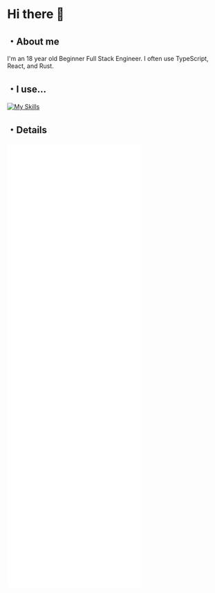 # Hi there 👋

## ・About me
I'm an 18 year old Beginner Full Stack Engineer. I often use TypeScript, React, and Rust.
## ・I use...
[![My Skills](https://skillicons.dev/icons?i=bash,c,cs,discordjs,docker,emotion,express,notion,github,git,js,md,nextjs,nodejs,pnpm,react,rust,sass,sqlite,tailwind,tauri,ts,vite,vscode,vue,nuxtjs&theme=dark)](https://skillicons.dev)
## ・Details
![](github-metrics.svg)

